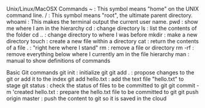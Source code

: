 Unix/Linux/MacOSX Commands
~ : This symbol means "home" on the UNIX command line.
/ : This symbol means "root", the ultimate parent directory.
whoami : This makes the terminal output the current user name.
pwd : show me where I am in the hierarchy
cd : change directory
ls : list the contents of the folder
cd .. : change directory to where I was before
mkdir : make a new directory
touch : create a new file within a directory
cat : return the contents of a file
. : "right here where I stand"
rm : remove a file or directory
rm -rf : remove everything below where I currently am in the file hierarchy
man : manual to show definitions of commands

Basic Git commands
git init : initialize git
git add . : propose changes to the git or add it to the index
git add hello.txt : add the text file "hello.txt" to stage
git status : check the status of files to be committed to git
git commit -m 'created hello.txt : prepare the hello.txt file to be committed to git
git push origin master : push the content to git so it is saved in the cloud